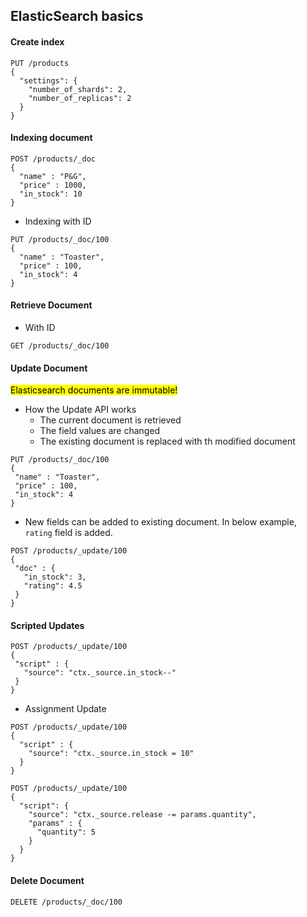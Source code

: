 ## ElasticSearch basics

#### Create index
```
PUT /products
{
  "settings": {
    "number_of_shards": 2,
    "number_of_replicas": 2
  }
}
```

#### Indexing document

```
POST /products/_doc
{
  "name" : "P&G",
  "price" : 1000,
  "in_stock": 10
}
```

* Indexing with ID
```
PUT /products/_doc/100
{
  "name" : "Toaster",
  "price" : 100,
  "in_stock": 4
}
```

#### Retrieve Document
* With ID
```
GET /products/_doc/100
```

#### Update Document

<mark>Elasticsearch documents are immutable! </mark>
* How the Update API works<br>
  * The current document is retrieved
  * The field values are changed
  * The existing document is replaced with th modified document
 ```
 PUT /products/_doc/100
{
  "name" : "Toaster",
  "price" : 100,
  "in_stock": 4
}
 ```
 * New fields can be added to existing document. In below example, ```rating``` field is added.
 ```
 POST /products/_update/100
{
  "doc" : {
    "in_stock": 3,
    "rating": 4.5
  }
}
 ```

 #### Scripted Updates
 ```
 POST /products/_update/100
{
  "script" : {
    "source": "ctx._source.in_stock--"
  }
}
 ```

 * Assignment Update
```
POST /products/_update/100
{
  "script" : {
    "source": "ctx._source.in_stock = 10"
  }
}
```
```
POST /products/_update/100
{
  "script": {
    "source": "ctx._source.release -= params.quantity",
    "params" : {
      "quantity": 5
    }
  }
}
```

#### Delete Document
```
DELETE /products/_doc/100
```